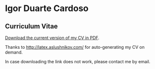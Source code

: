 Igor Duarte Cardoso
===================

Curriculum Vitae
----------------

[Download the current version of my CV in PDF](http://latex.aslushnikov.com/compile?git=https://github.com/igordcard/cv&target=igordcard_cv.tex&download=igordcard_cv.pdf&force=true).

Thanks to http://latex.aslushnikov.com/ for auto-generating my CV on demand.

In case downloading the link does not work, please contact me by email.
